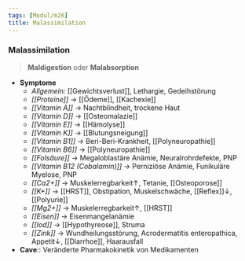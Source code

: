 ```yaml
---
tags: [Modul/m26]
title: Malassimilation
---
```

### Malassimilation
> **Maldigestion** oder **Malabsorption**
- **Symptome**
	- *Allgemein:* [[Gewichtsverlust]], Lethargie, Gedeihstörung
	- *[[Proteine]]* → [[Ödeme]], [[Kachexie]]
	- *[[Vitamin A]]* → Nachtblindheit, trockene Haut
	- *[[Vitamin D]]* → [[Osteomalazie]]
	- *[[Vitamin E]]* → [[Hämolyse]]
	- *[[Vitamin K]]* → [[Blutungsneigung]]
	- *[[Vitamin B1]]* → Beri-Beri-Krankheit, [[Polyneuropathie]]
	- *[[Vitamin B6]]* → [[Polyneuropathie]]
	- *[[Folsäure]]* → Megaloblastäre Anämie, Neuralrohrdefekte, PNP
	- *[[Vitamin B12 (Cobalamin)]]* → Perniziöse Anämie, Funikuläre Myelose, PNP
	- *[[Ca2+]]* → Muskelerregbarkeit↑, Tetanie, [[Osteoporose]]
	- *[[K+]]* → [[HRST]], Obstipation, Muskelschwäche, [[Reflex]]↓, [[Polyurie]]
	- *[[Mg2+]]* → Muskelerregbarkeit↑, [[HRST]]
	- *[[Eisen]]* → Eisenmangelanämie
	- *[[Iod]]* → [[Hypothyreose]], Struma
	- *[[Zink]]* → Wundheilungsstörung, Acrodermatitis enteropathica, Appetit↓, [[Diarrhoe]], Haarausfall
- **Cave**:: Veränderte Pharmakokinetik von Medikamenten